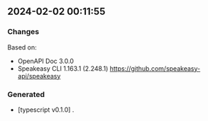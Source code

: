 

## 2024-02-02 00:11:55
### Changes
Based on:
- OpenAPI Doc 3.0.0 
- Speakeasy CLI 1.163.1 (2.248.1) https://github.com/speakeasy-api/speakeasy
### Generated
- [typescript v0.1.0] .